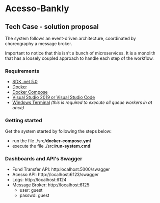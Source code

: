 # Acesso-Bankly
## Tech Case - solution proposal

The system follows an event-driven architecture, coordinated by choreography a message broker.

Important to notice that this isn't a bunch of microservices. It is a monolith that has a loosely coupled approach to handle each step of the workflow.

### Requirements
- [SDK .net 5.0](https://dotnet.microsoft.com/download/dotnet/5.0)
- [Docker](https://www.docker.com/products/docker-desktop)
- [Docker Compose](https://docs.docker.com/compose/install/)
- [Visual Studio 2019 or Visual Studio Code](https://visualstudio.microsoft.com/pt-br/downloads/)
- [Windows Terminal](https://www.microsoft.com/en-us/p/windows-terminal/9n0dx20hk701?activetab=pivot:overviewtab) _(this is required to execute all queue workers in at once)_

### Getting started
Get the system started by following the steps below:
- run the file ./src/**docker-compose.yml**
- execute the file ./src/**run-system.cmd**

### Dashboards and API's Swagger
- Fund Transfer API: http:localhost:5000/swagger
- Acesso API: http://localhost:6123/swagger
- Logs: http://localhost:6124
- Message Broker: http://localhost:6125
  - user: guest
  - passwd: guest
